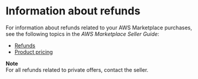 # Information about refunds<a name="buyer-refunds"></a>

For information about refunds related to your AWS Marketplace purchases, see the following topics in the *AWS Marketplace Seller Guide*:
+ [Refunds](https://docs.aws.amazon.com/marketplace/latest/userguide/refunds.html)
+ [Product pricing](https://docs.aws.amazon.com/marketplace/latest/userguide/pricing.html)

**Note**  
For all refunds related to private offers, contact the seller\. 